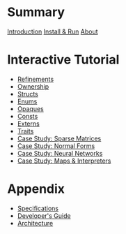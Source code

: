 # Summary

[Introduction](README.md)
[Install & Run](guide/install.md)
[About](about.md)


# Interactive Tutorial

- [Refinements](tutorial/01-refinements.md)
- [Ownership](tutorial/02-ownership.md)
- [Structs](tutorial/03-structs.md)
- [Enums](tutorial/04-enums.md)
- [Opaques](tutorial/05-vectors.md)
- [Consts](tutorial/06-consts.md)
- [Externs](tutorial/07-externs.md)
- [Traits]()
- [Case Study: Sparse Matrices]()
- [Case Study: Normal Forms]()
- [Case Study: Neural Networks]()
- [Case Study: Maps & Interpreters]()

# Appendix

- [Specifications](guide/specifications.md)
- [Developer's Guide](guide/develop.md)
- [Architecture](guide/architecture.md)
